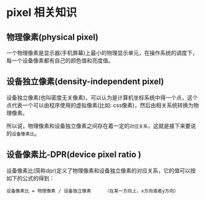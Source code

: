 # pixel 相关知识

## 物理像素(physical pixel)

一个物理像素是显示器(手机屏幕)上最小的物理显示单元，在操作系统的调度下，每一个设备像素都有自己的颜色值和亮度值。

## 设备独立像素(density-independent pixel)

设备独立像素(也叫密度无关像素)，可以认为是计算机坐标系统中得一个点，这个点代表一个可以由程序使用的虚拟像素(比如: css像素)，然后由相关系统转换为物理像素。

所以说，物理像素和设备独立像素之间存在着一定的`对应关系`，这就是接下来要说的`设备像素比`。

## 设备像素比-DPR(device pixel ratio )

设备像素比(简称dpr)定义了物理像素和设备独立像素的对应关系，它的值可以按如下的公式的得到：

```
设备像素比 = 物理像素 / 设备独立像素     （在某一方向上，x方向或者y方向）
```